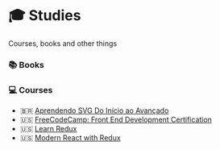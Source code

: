 # :mortar_board: Studies
Courses, books and other things

### :books: Books

### :computer: Courses
 - 🇧🇷 [Aprendendo SVG Do Início ao Avançado](aprendendo-svg-do-inicio-ao-avancado)
 - :us: [FreeCodeCamp: Front End Development Certification](freecodecamp-frontend-development-certification)
 - :us: [Learn Redux](learnredux)
 - :us: [Modern React with Redux](modern-react-with-redux)
